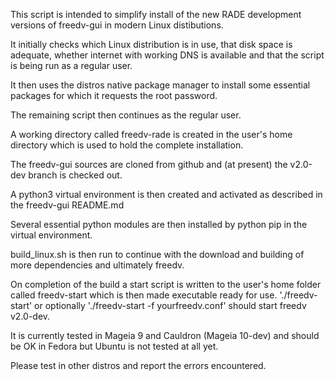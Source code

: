 This script is intended to simplify install of the new RADE development versions of freedv-gui in modern Linux distibutions.

It initially checks which Linux distribution is in use, that disk space is adequate, whether internet with working DNS is available and that the script is being run as a regular user.

It then uses the distros native package manager to install some essential packages for which it requests the root password.

The remaining script then continues as the regular user.

A working directory called freedv-rade is created in the user's home directory which is used to hold the complete installation.

The freedv-gui sources are cloned from github and (at present) the v2.0-dev branch is checked out.

A python3 virtual environment is then created and activated as described in the freedv-gui README.md

Several essential python modules are then installed by python pip in the virtual environment.

build_linux.sh is then run to continue with the download and building of more dependencies and ultimately freedv.

On completion of the build a start script is written to the user's home folder called freedv-start which is then made executable ready for use.
'./freedv-start' or optionally './freedv-start -f yourfreedv.conf' should start freedv v2.0-dev.

It is currently tested in Mageia 9 and Cauldron (Mageia 10-dev) and should be OK in Fedora but Ubuntu is not tested at all yet.

Please test in other distros and report the errors encountered.
